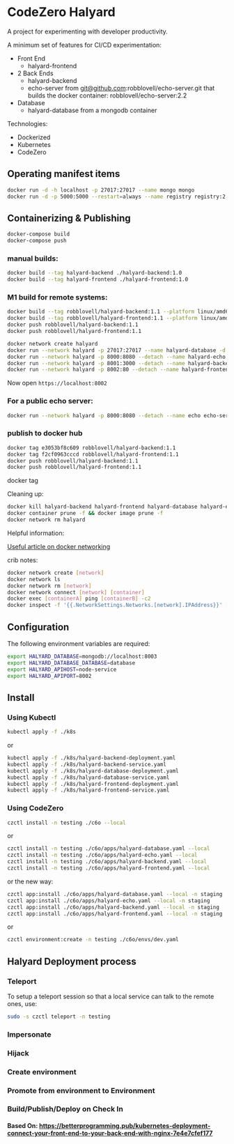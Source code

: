 # CodeZero Halyard

A project for experimenting with developer productivity.

A minimum set of features for CI/CD experimentation:

* Front End
  * halyard-frontend
* 2 Back Ends
  * halyard-backend
  * echo-server from git@github.com:robblovell/echo-server.git that builds the docker container: robblovell/echo-server:2.2
* Database
  * halyard-database from a mongodb container

Technologies:

* Dockerized
* Kubernetes
* CodeZero

## Operating manifest items

```bash
docker run -d -h localhost -p 27017:27017 --name mongo mongo
docker run -d -p 5000:5000 --restart=always --name registry registry:2
```

## Containerizing & Publishing

```bash
docker-compose build
docker-compose push
```

### manual builds:
```bash
docker build --tag halyard-backend ./halyard-backend:1.0
docker build --tag halyard-frontend ./halyard-frontend:1.0
```

### M1 build for remote systems:
```bash
docker build --tag robblovell/halyard-backend:1.1 --platform linux/amd64 ./halyard-backend
docker build --tag robblovell/halyard-frontend:1.1 --platform linux/amd64 ./halyard-frontend
docker push robblovell/halyard-backend:1.1
docker push robblovell/halyard-frontend:1.1
```

```bash
docker network create halyard
docker run --network halyard -p 27017:27017 --name halyard-database -d mongo:4.4.5
docker run --network halyard -p 8000:8080 --detach --name halyard-echo robblovell/echo-server:2.2
docker run --network halyard -p 8001:3000 --detach --name halyard-backend --env HALYARD_ECHO='http://halyard-echo:8080' --env HALYARD_DATABASE='mongodb://halyard-database:27017' robblovell/halyard-backend:1.1
docker run --network halyard -p 8002:80 --detach --name halyard-frontend --env HALYARD_APIHOST='halyard-backend' --env HALYARD_APIPORT='3000' robblovell/halyard-frontend:1.1
```

Now open `https://localhost:8002`

### For a public echo server: 
```bash
docker run --network halyard -p 8000:8080 --detach --name echo echo-server:1.0
```

### publish to docker hub

```bash
docker tag e3053bf8c609 robblovell/halyard-backend:1.1
docker tag f2cf0963cccd robblovell/halyard-frontend:1.1
docker push robblovell/halyard-backend:1.1
docker push robblovell/halyard-frontend:1.1
```
docker tag

Cleaning up:

```bash
docker kill halyard-backend halyard-frontend halyard-database halyard-echo
docker container prune -f && docker image prune -f 
docker network rm halyard
```

Helpful information:

[Useful article on docker networking](https://maximorlov.com/4-reasons-why-your-docker-containers-cant-talk-to-each-other/)

crib notes:
```bash
docker network create [network]
docker network ls   
docker network rm [network]
docker network connect [network] [container]
docker exec [containerA] ping [containerB] -c2
docker inspect -f '{{.NetworkSettings.Networks.[network].IPAddress}}' [container]
```
## Configuration

The following environment variables are required:

```bash
export HALYARD_DATABASE=mongodb://localhost:8003
export HALYARD_DATABASE_DATABASE=database
export HALYARD_APIHOST=node-service
export HALYARD_APIPORT=8002
```

## Install

### Using Kubectl

```bash
kubectl apply -f ./k8s
```
 or

```bash
kubectl apply -f ./k8s/halyard-backend-deployment.yaml
kubectl apply -f ./k8s/halyard-backend-service.yaml
kubectl apply -f ./k8s/halyard-database-deployment.yaml
kubectl apply -f ./k8s/halyard-database-service.yaml
kubectl apply -f ./k8s/halyard-frontend-deployment.yaml
kubectl apply -f ./k8s/halyard-frontend-service.yaml
```
### Using CodeZero

```bash
czctl install -n testing ./c6o --local
```

or

```bash
czctl install -n testing ./c6o/apps/halyard-database.yaml --local
czctl install -n testing ./c6o/apps/halyard-echo.yaml --local
czctl install -n testing ./c6o/apps/halyard-backend.yaml --local
czctl install -n testing ./c6o/apps/halyard-frontend.yaml --local
```

or the new way: 
```bash
czctl app:install ./c6o/apps/halyard-database.yaml --local -n staging
czctl app:install ./c6o/apps/halyard-echo.yaml --local -n staging
czctl app:install ./c6o/apps/halyard-backend.yaml --local -n staging
czctl app:install ./c6o/apps/halyard-frontend.yaml --local -n staging

```

or

```bash
czctl environment:create -n testing ./c6o/envs/dev.yaml
```

## Halyard Deployment process

### Teleport

To setup a teleport session so that a local service can talk to the remote ones, use:

```bash
sudo -s czctl teleport -n testing 
```

### Impersonate

### Hijack

### Create environment

### Promote from environment to Environment

### Build/Publish/Deploy on Check In

#### Based On: https://betterprogramming.pub/kubernetes-deployment-connect-your-front-end-to-your-back-end-with-nginx-7e4e7cfef177

